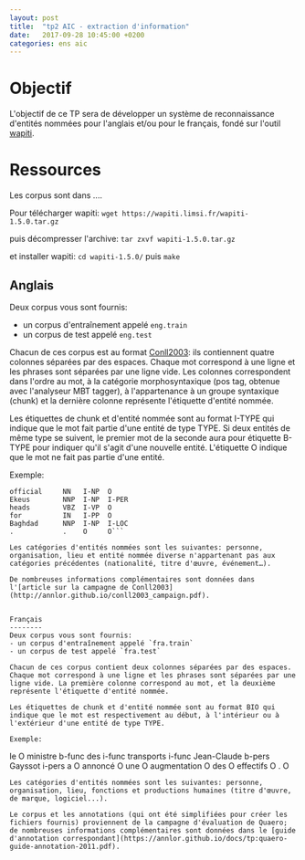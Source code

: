 ```yaml
---
layout: post
title:  "tp2 AIC - extraction d'information"
date:   2017-09-28 10:45:00 +0200
categories: ens aic
---
```


Objectif
========

L'objectif de ce TP sera de développer un système de reconnaissance d'entités nommées pour l'anglais et/ou pour le français, fondé sur l'outil [wapiti](http://wapiti.limsi.fr/).

Ressources
==========
Les corpus sont dans ....


Pour télécharger wapiti:
`wget https://wapiti.limsi.fr/wapiti-1.5.0.tar.gz`

puis décompresser l'archive:
`tar zxvf wapiti-1.5.0.tar.gz`

et installer wapiti:
`cd wapiti-1.5.0/` puis `make`

Anglais
-------
Deux corpus vous sont fournis:
- un corpus d'entraînement appelé `eng.train`
- un corpus de test appelé `eng.test`

Chacun de ces corpus est au format [Conll2003](http://www.cnts.ua.ac.be/conll2003/ner/): ils contiennent quatre colonnes séparées par des espaces. Chaque mot correspond à une ligne et les phrases sont séparées par une ligne vide. Les colonnes correspondent dans l'ordre au mot, à la catégorie morphosyntaxique (pos tag, obtenue avec l'analyseur MBT tagger), à l'appartenance à un groupe syntaxique (chunk) et la dernière colonne représente l'étiquette d'entité nommée. 
	

Les étiquettes de chunk et d'entité nommée sont au format I-TYPE qui indique que le mot fait partie d'une entité de type TYPE. Si deux entités de même type se suivent, le premier mot de la seconde aura pour étiquette B-TYPE pour indiquer qu'il s'agit d'une nouvelle entité. L'étiquette O indique que le mot ne fait pas partie d'une entité.

Exemple:
```U.N.         NNP  I-NP  I-ORG
official     NN   I-NP  O
Ekeus        NNP  I-NP  I-PER
heads        VBZ  I-VP  O
for          IN   I-PP  O
Baghdad      NNP  I-NP  I-LOC
.            .    O     O```

Les catégories d'entités nommées sont les suivantes: personne, organisation, lieu et entité nommée diverse n'appartenant pas aux catégories précédentes (nationalité, titre d'œuvre, événement…).

De nombreuses informations complémentaires sont données dans l'[article sur la campagne de Conll2003](http://annlor.github.io/conll2003_campaign.pdf).


Français
--------
Deux corpus vous sont fournis:
- un corpus d'entraînement appelé `fra.train`
- un corpus de test appelé `fra.test`

Chacun de ces corpus contient deux colonnes séparées par des espaces. Chaque mot correspond à une ligne et les phrases sont séparées par une ligne vide. La première colonne correspond au mot, et la deuxième représente l'étiquette d'entité nommée.

Les étiquettes ​de chunk et d'entité nommée sont au format BIO qui indique que le mot est respectivement au début, à l'intérieur ou à l'extérieur d'une entité de type TYPE.

Exemple:
```
le O
ministre b-func
des i-func
transports i-func
Jean-Claude b-pers
Gayssot i-pers
a O
annoncé O
une O
augmentation O
des O
effectifs O
. O
```
Les catégories d'entités nommées sont les suivantes: personne, organisation, lieu, fonctions et productions humaines (titre d'œuvre, de marque, logiciel...).

Le corpus et les annotations (qui ont été simplifiées pour créer les fichiers fournis) proviennent de la campagne d'évaluation de Quaero; de nombreuses informations complémentaires sont données dans le [guide d'annotation correspondant](https://annlor.github.io/docs/tp:quaero-guide-annotation-2011.pdf). 